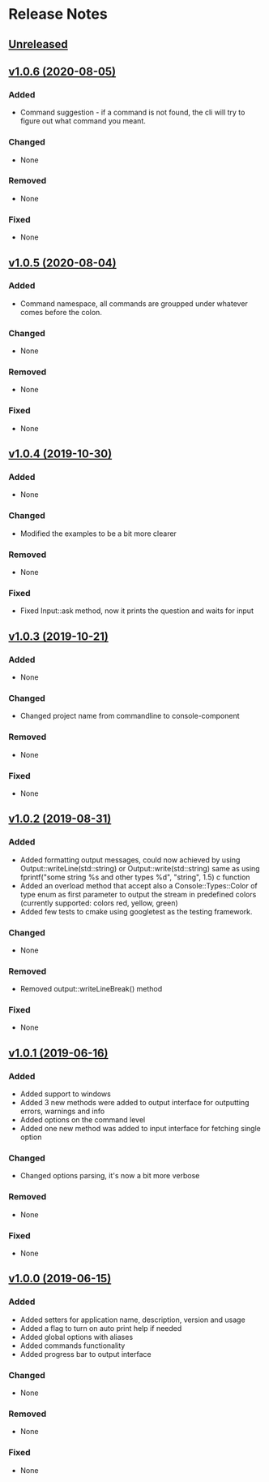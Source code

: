 # Release Notes

## [Unreleased](https://github.com/edenreich/console-component/compare/v1.0.7...master)

## [v1.0.6 (2020-08-05)](https://github.com/edenreich/console-component/compare/v1.0.5...v1.0.6)

### Added
- Command suggestion - if a command is not found, the cli will try to figure out what command you meant.

### Changed
- None

### Removed
- None

### Fixed
- None

## [v1.0.5 (2020-08-04)](https://github.com/edenreich/console-component/compare/v1.0.4...v1.0.5)

### Added
- Command namespace, all commands are groupped under whatever comes before the colon.

### Changed
- None

### Removed
- None

### Fixed
- None

## [v1.0.4 (2019-10-30)](https://github.com/edenreich/console-component/compare/v1.0.3...v1.0.4)

### Added
- None

### Changed
- Modified the examples to be a bit more clearer

### Removed
- None

### Fixed
- Fixed Input::ask method, now it prints the question and waits for input


## [v1.0.3 (2019-10-21)](https://github.com/edenreich/console-component/compare/v1.0.2...v1.0.3)

### Added
- None

### Changed
- Changed project name from commandline to console-component

### Removed
- None

### Fixed
- None

## [v1.0.2 (2019-08-31)](https://github.com/edenreich/console-component/compare/v1.0.1...v1.0.2)

### Added
- Added formatting output messages, could now achieved by using Output::writeLine(std::string) or Output::write(std::string) same as using fprintf("some string %s and other types %d", "string", 1.5) c function
- Added an overload method that accept also a Console::Types::Color of type enum as first parameter to output the stream in predefined colors (currently supported: colors red, yellow, green)
- Added few tests to cmake using googletest as the testing framework.

### Changed
- None

### Removed
- Removed output::writeLineBreak() method

### Fixed
- None


## [v1.0.1 (2019-06-16)](https://github.com/edenreich/console-component/compare/v1.0.0...v1.0.1)

### Added
- Added support to windows
- Added 3 new methods were added to output interface for outputting errors, warnings and info
- Added options on the command level
- Added one new method was added to input interface for fetching single option

### Changed
- Changed options parsing, it's now a bit more verbose

### Removed
- None

### Fixed
- None


## [v1.0.0 (2019-06-15)](https://github.com/edenreich/console-component/compare/v1.0.0...v1.0.0)

### Added
- Added setters for application name, description, version and usage
- Added a flag to turn on auto print help if needed
- Added global options with aliases
- Added commands functionality
- Added progress bar to output interface

### Changed
- None

### Removed
- None

### Fixed
- None

